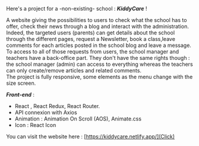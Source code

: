 Here's a project for a -non-existing- school : **_KiddyCare_** !  

A website giving the possibilities to users to check what the school has to offer, check their news through a blog and interact with the administration.  
Indeed, the targeted users (parents) can get details about the school through the different pages, request a Newsletter, book a class,leave comments for each articles posted in the school blog and leave a message.  
To access to all of those requests from users, the school manager and teachers have a back-office part. They don't have the same rights though : the school manager (admin) can access to everything whereas the teachers can only create/remove articles and related comments.   
The project is fully responsive, some elements as the menu change with the size screen.  


**_Front-end_** : 
- React , React Redux, React Router.
- API connexion with Axios
- Animation : Animation On Scroll (AOS), Animate.css
- Icon : React Icon
  
You can visit the website here : [https://kiddycare.netlify.app/](Click)